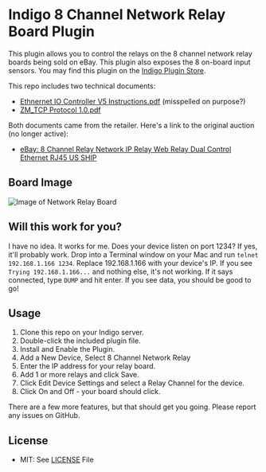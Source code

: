 # Indigo 8 Channel Network Relay Board Plugin

This plugin allows you to control the relays on the 8 channel network relay boards
being sold on eBay. This plugin also exposes the 8 on-board input sensors. You may
find this plugin on the [Indigo Plugin Store](https://www.indigodomo.com/pluginstore/196/).

This repo includes two technical documents:
- [Ethnernet IO Controller V5  Instructions.pdf](docs/Ethnernet_IO_Controller_V5_Instructions.pdf) (misspelled on purpose?)
- [ZM_TCP Protocol 1.0.pdf](docs/ZM_TCP_Proctocol_1.0.pdf)

Both documents came from the retailer. Here's a link to the original auction (no longer active):
- [eBay: 8 Channel Relay Network IP Relay Web Relay Dual Control Ethernet RJ45 US SHIP](https://www.ebay.com/itm/262874035942)

## Board Image

![Image of Network Relay Board](docs/BoardImage.png)

## Will this work for you?

I have no idea. It works for me. Does your device listen on port 1234? If yes,
it'll probably work. Drop into a Terminal window on your Mac and run
`telnet 192.168.1.166 1234`. Replace 192.168.1.166 with your device's IP. If you
see `Trying 192.168.1.166...` and nothing else, it's not working. If it says
connected, type `DUMP` and hit enter. If you see data, you should be good to go!

## Usage

1. Clone this repo on your Indigo server.
2. Double-click the included plugin file.
3. Install and Enable the Plugin.
4. Add a New Device, Select 8 Channel Network Relay
5. Enter the IP address for your relay board.
6. Add 1 or more relays and click Save.
7. Click Edit Device Settings and select a Relay Channel for the device.
8. Click On and Off - your board should click.

There are a few more features, but that should get you going. Please report
any issues on GitHub.

## License

- MIT: See [LICENSE](LICENSE) File
